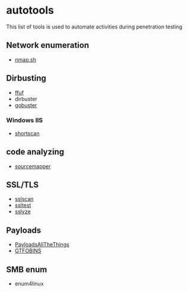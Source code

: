# autotools

This list of tools is used to automate activities during penetration testing

## Network enumeration
- [nmap.sh](nmap.sh)

## Dirbusting
- [ffuf](https://github.com/ffuf/ffuf)
- dirbuster
- [gobuster](https://github.com/OJ/gobuster)

### Windows IIS
- [shortscan](https://github.com/bitquark/shortscan)

## code analyzing
- [sourcemapper](https://github.com/denandz/sourcemapper)

## SSL/TLS
- [sslscan](https://github.com/rbsec/sslscan)
- [ssltest](https://github.com/drwetter/testssl.sh)
- [sslyze](https://github.com/nabla-c0d3/sslyze)

## Payloads
- [PayloadsAllTheThings](https://github.com/swisskyrepo/PayloadsAllTheThings)
- [GTFOBINS](https://gtfobins.github.io/)

## SMB enum
- enum4linux
